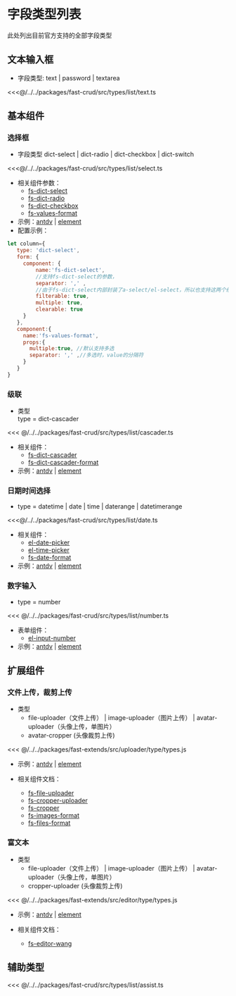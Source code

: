 # 字段类型列表

此处列出目前官方支持的全部字段类型

## 文本输入框
* 字段类型: text | password | textarea

<<<@/../../packages/fast-crud/src/types/list/text.ts

## 基本组件

### 选择框
* 字段类型 dict-select | dict-radio | dict-checkbox | dict-switch  
  
<<<@/../../packages/fast-crud/src/types/list/select.ts

* 相关组件参数：
    * [fs-dict-select](/api/components/crud/extends/fs-dict-select.md)  
    * [fs-dict-radio](/api/components/crud/extends/fs-dict-radio.md)  
    * [fs-dict-checkbox](/api/components/crud/extends/fs-dict-checkbox)  
    * [fs-values-format](/api/components/crud/extends/fs-values-format)
* 示例：[antdv](http://fast-crud.docmirror.cn/antdv/#/crud/component/select) | [element](http://fast-crud.docmirror.cn/element/#/component/select)
* 配置示例：
```javascript
let column={
   type: 'dict-select',
   form: {
     component: {
         name:'fs-dict-select', 
         //支持fs-dict-select的参数，
         separator: ',' ,
         //由于fs-dict-select内部封装了a-select/el-select，所以也支持这两个组件的参数
         filterable: true,
         multiple: true,
         clearable: true
     }
   },
   component:{
     name:'fs-values-format',
     props:{
       multiple:true, //默认支持多选
       separator: ',' ,//多选时，value的分隔符
     }   
   }
}

```


### 级联

* 类型  
type = dict-cascader

<<< @/../../packages/fast-crud/src/types/list/cascader.ts

* 相关组件：
    * [fs-dict-cascader](/api/components/crud/extends/fs-dict-cascader.md)  
    * [fs-dict-cascader-format](/api/components/crud/extends/fs-dict-cascader-format.md)
* 示例：[antdv](http://fast-crud.docmirror.cn/antdv/#/crud/component/cascader) | [element](http://fast-crud.docmirror.cn/element/#/component/cascader)

### 日期时间选择
* type = datetime | date | time | daterange | datetimerange

<<<@/../../packages/fast-crud/src/types/list/date.ts

* 相关组件：
    * [el-date-picker](https://element-plus.gitee.io/#/zh-CN/component/date-picker#attributes)  
    * [el-time-picker](https://element-plus.gitee.io/#/zh-CN/component/time-picker)  
    * [fs-date-format](/api/components/crud/extends/fs-date-format)
* 示例：[antdv](http://fast-crud.docmirror.cn/antdv/#/crud/component/date) | [element](http://fast-crud.docmirror.cn/element/#/component/date)
 
   

### 数字输入
* type = number

<<< @/../../packages/fast-crud/src/types/list/number.ts

* 表单组件：
    * [el-input-number](https://element-plus.gitee.io/#zh-CN/component/input-number)
* 示例：[antdv](http://fast-crud.docmirror.cn/antdv/#/crud/component/number) | [element](http://fast-crud.docmirror.cn/element/#/component/number)
 

## 扩展组件

### 文件上传，裁剪上传
* 类型
    *  file-uploader（文件上传） | image-uploader（图片上传） | avatar-uploader（头像上传，单图片）  
    *  avatar-cropper (头像裁剪上传)
    
<<< @/../../packages/fast-extends/src/uploader/type/types.js
* 示例：[antdv](http://fast-crud.docmirror.cn/antdv/#/crud/component/uploader/form) | [element](http://fast-crud.docmirror.cn/element/#/component/uploader/form)

* 相关组件文档：
    * [fs-file-uploader](/api/components/extends/uploader/components/fs-file-uploader.md) 
    * [fs-cropper-uploader](/api/components/extends/uploader/components/fs-cropper-uploader.md) 
    * [fs-cropper](/api/components/extends/uploader/components/fs-cropper.md)  
    * [fs-images-format](/api/components/extends/uploader/components/fs-images-format.md)
    * [fs-files-format](/api/components/extends/uploader/components/fs-files-format.md)


### 富文本
* 类型
  *  file-uploader（文件上传） | image-uploader（图片上传） | avatar-uploader（头像上传，单图片）
  *  cropper-uploader (头像裁剪上传)

<<< @/../../packages/fast-extends/src/editor/type/types.js
* 示例：[antdv](http://fast-crud.docmirror.cn/antdv/#/crud/component/editor) | [element](http://fast-crud.docmirror.cn/element/#/component/editor)

* 相关组件文档：
  * [fs-editor-wang](/api/components/extends/editor/components/fs-editor-wang/index.md)

## 辅助类型

<<< @/../../packages/fast-crud/src/types/list/assist.ts

